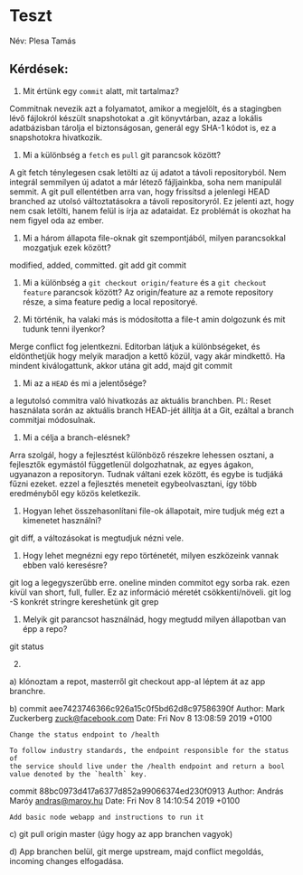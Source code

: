 # Teszt

Név: Plesa Tamás

## Kérdések:

1. Mit értünk egy `commit` alatt, mit tartalmaz?

  Commitnak nevezik azt a folyamatot, amikor a megjelölt, és a stagingben lévő fájlokról készült snapshotokat a .git könyvtárban, azaz a lokális adatbázisban tárolja el biztonságosan, generál egy SHA-1 kódot is, ez a snapshotokra hivatkozik.
1. Mi a különbség a `fetch` es `pull` git parancsok között?

A git fetch ténylegesen csak letölti az új adatot a távoli repositoryból. Nem integrál semmilyen új adatot a már létező fájljainkba, soha nem manipulál semmit.
A git pull ellentétben arra van, hogy frissítsd a jelenlegi HEAD branched az utolsó változtatásokra a távoli repositoryról. Ez jelenti azt, hogy nem csak letölti, hanem felül is írja az adataidat. Ez problémát is okozhat ha nem figyel oda az ember.

1. Mi a három állapota file-oknak git szempontjából, milyen parancsokkal mozgatjuk ezek között?

modified, added, committed.
git add
git commit

1. Mi a különbség a `git checkout origin/feature` és a `git checkout feature` parancsok között?
Az origin/feature az a remote repository része, a sima feature pedig a local repositoryé.

1. Mi történik, ha valaki más is módosította a file-t amin dolgozunk és mit tudunk tenni ilyenkor?

Merge conflict fog jelentkezni. Editorban látjuk a különbségeket, és eldönthetjük hogy melyik maradjon a kettő közül, vagy akár mindkettő. Ha mindent kiválogattunk, akkor utána git add, majd git commit

1. Mi az a `HEAD` és mi a jelentősége?

a legutolsó commitra való hivatkozás az aktuális branchben. Pl.: Reset használata során az aktuális branch HEAD-jét állítja át a Git, ezáltal a branch commitjai módosulnak.

1. Mi a célja a branch-elésnek?

Arra szolgál, hogy a fejlesztést különböző részekre lehessen osztani, a fejlesztők egymástól függetlenül dolgozhatnak, az egyes ágakon, ugyanazon a repositoryn. Tudnak váltani ezek között, és egybe is tudjáká fűzni ezeket. ezzel a fejlesztés meneteit egybeolvasztani, így több eredményből egy közös keletkezik.

1. Hogyan lehet összehasonlítani file-ok állapotait, mire tudjuk még ezt a kimenetet használni?

git diff, a változásokat is megtudjuk nézni vele.

1. Hogy lehet megnézni egy repo történetét, milyen eszközeink vannak ebben való keresésre?

git log a legegyszerűbb erre.
oneline     minden commitot egy sorba rak. ezen kívül van short, full, fuller. Ez az információ méretét csökkenti/növeli.
git log -S    konkrét stringre kereshetünk
git grep

1. Melyik git parancsot használnád, hogy megtudd milyen állapotban van épp a repo?

git status





2)

a) klónoztam a repot, masterről git checkout app-al léptem át az app branchre.

b) commit aee7423746366c926a15c0f5bd62d8c97586390f
Author: Mark Zuckerberg <zuck@facebook.com>
Date:   Fri Nov 8 13:08:59 2019 +0100

    Change the status endpoint to /health
    
    To follow industry standards, the endpoint responsible for the status of
    the service should live under the /health endpoint and return a bool
    value denoted by the `health` key.

commit 88bc0973d417a6377d852a99066374ed230f0913
Author: András Maróy <andras@maroy.hu>
Date:   Fri Nov 8 14:10:54 2019 +0100

    Add basic node webapp and instructions to run it


c) git pull origin master    (úgy hogy az app branchen vagyok)

d) App branchen belül, git merge upstream, majd conflict megoldás, incoming changes elfogadása.
